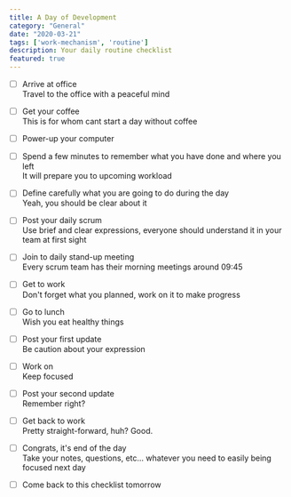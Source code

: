 ```yaml
---
title: A Day of Development
category: "General"
date: "2020-03-21"
tags: ['work-mechanism', 'routine']
description: Your daily routine checklist
featured: true
---
```


- [ ] Arrive at office  
Travel to the office with a peaceful mind

- [ ] Get your coffee  
This is for whom cant start a day without coffee

- [ ] Power-up your computer  

- [ ] Spend a few minutes to remember what you have done and where you left  
It will prepare you to upcoming workload

- [ ] Define carefully what you are going to do during the day  
Yeah, you should be clear about it

- [ ] Post your daily scrum  
Use brief and clear expressions, everyone should understand it in your team at first sight

- [ ] Join to daily stand-up meeting  
Every scrum team has their morning meetings around 09:45

- [ ] Get to work  
Don't forget what you planned, work on it to make progress

- [ ] Go to lunch  
Wish you eat healthy things

- [ ] Post your first update  
Be caution about your expression  

- [ ] Work on    
Keep focused

- [ ] Post your second update  
Remember right?

- [ ] Get back to work  
Pretty straight-forward, huh? Good.

- [ ] Congrats, it's end of the day  
Take your notes, questions, etc... whatever you need to easily being focused next day

- [ ] Come back to this checklist tomorrow
